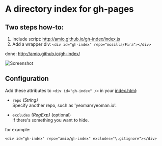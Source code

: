 # A directory index for gh-pages

## Two steps how-to:

1. Include script: http://amio.github.io/gh-index/index.js
2. Add a wrapper div: `<div id="gh-index" repo="mozilla/Fira"></div>`

done: http://amio.github.io/gh-index/

![Screenshot](https://cloud.githubusercontent.com/assets/215282/12411930/788bc2b2-bebd-11e5-9825-307e558486aa.png)

## Configuration

Add these attributes to `<div id="gh-index" />` in your [index.html](https://github.com/amio/gh-index/blob/gh-pages/index.html):

* `repo` *{String}*  
Specify another repo, such as 'yeoman/yeoman.io'.

* `excludes` *{RegExp}* (optional)  
  If there's something you want to hide.

for example:
```
<div id="gh-index" repo="amio/gh-index" excludes="\.gitignore"></div>
```
